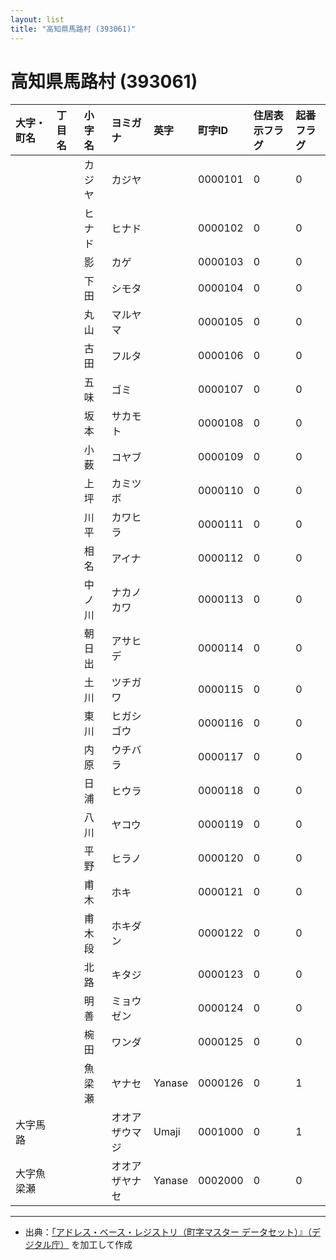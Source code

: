 ```yaml
---
layout: list
title: "高知県馬路村 (393061)"
---
```


# 高知県馬路村 (393061)

| 大字・町名 | 丁目名 | 小字名 | ヨミガナ | 英字 | 町字ID | 住居表示フラグ | 起番フラグ |
|:---|:---|:---|:---|:---|:---|:---|:---|
|  |  | カジヤ |   カジヤ |  | 0000101 | 0 | 0 |
|  |  | ヒナド |   ヒナド |  | 0000102 | 0 | 0 |
|  |  | 影 |   カゲ |  | 0000103 | 0 | 0 |
|  |  | 下田 |   シモタ |  | 0000104 | 0 | 0 |
|  |  | 丸山 |   マルヤマ |  | 0000105 | 0 | 0 |
|  |  | 古田 |   フルタ |  | 0000106 | 0 | 0 |
|  |  | 五味 |   ゴミ |  | 0000107 | 0 | 0 |
|  |  | 坂本 |   サカモト |  | 0000108 | 0 | 0 |
|  |  | 小薮 |   コヤブ |  | 0000109 | 0 | 0 |
|  |  | 上坪 |   カミツボ |  | 0000110 | 0 | 0 |
|  |  | 川平 |   カワヒラ |  | 0000111 | 0 | 0 |
|  |  | 相名 |   アイナ |  | 0000112 | 0 | 0 |
|  |  | 中ノ川 |   ナカノカワ |  | 0000113 | 0 | 0 |
|  |  | 朝日出 |   アサヒデ |  | 0000114 | 0 | 0 |
|  |  | 土川 |   ツチガワ |  | 0000115 | 0 | 0 |
|  |  | 東川 |   ヒガシゴウ |  | 0000116 | 0 | 0 |
|  |  | 内原 |   ウチバラ |  | 0000117 | 0 | 0 |
|  |  | 日浦 |   ヒウラ |  | 0000118 | 0 | 0 |
|  |  | 八川 |   ヤコウ |  | 0000119 | 0 | 0 |
|  |  | 平野 |   ヒラノ |  | 0000120 | 0 | 0 |
|  |  | 甫木 |   ホキ |  | 0000121 | 0 | 0 |
|  |  | 甫木段 |   ホキダン |  | 0000122 | 0 | 0 |
|  |  | 北路 |   キタジ |  | 0000123 | 0 | 0 |
|  |  | 明善 |   ミョウゼン |  | 0000124 | 0 | 0 |
|  |  | 椀田 |   ワンダ |  | 0000125 | 0 | 0 |
|  |  | 魚梁瀬 |   ヤナセ | Yanase | 0000126 | 0 | 1 |
| 大字馬路 |  |  | オオアザウマジ   | Umaji | 0001000 | 0 | 1 |
| 大字魚梁瀬 |  |  | オオアザヤナセ   | Yanase | 0002000 | 0 | 0 |

---

- 出典：[「アドレス・ベース・レジストリ（町字マスター データセット）』（デジタル庁）](https://www.digital.go.jp/policies/base_registry_address/) を加工して作成